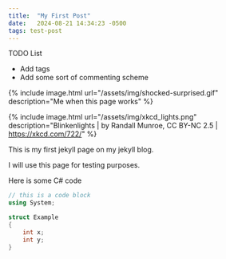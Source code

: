 ```yaml
---
title:  "My First Post"
date:   2024-08-21 14:34:23 -0500
tags: test-post
---
```


TODO List
- Add tags
- Add some sort of commenting scheme

{% include image.html url="/assets/img/shocked-surprised.gif" description="Me when this page works" %}

{% include image.html url="/assets/img/xkcd_lights.png" description="Blinkenlights | by Randall Munroe, CC BY-NC 2.5 | https://xkcd.com/722/" %}

This is my first jekyll page on my jekyll blog.

I will use this page for testing purposes.

Here is some C# code
```csharp
// this is a code block
using System;

struct Example
{
    int x;
    int y;
}
```
